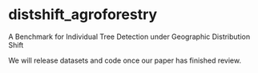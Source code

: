 # distshift_agroforestry
A Benchmark for Individual Tree Detection under Geographic Distribution Shift

We will release datasets and code once our paper has finished review.
